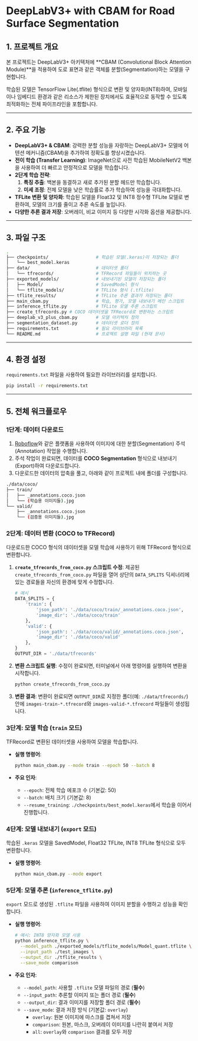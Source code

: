 # DeepLabV3+ with CBAM for Road Surface Segmentation

## 1. 프로젝트 개요

본 프로젝트는 DeepLabV3+ 아키텍처에 **CBAM (Convolutional Block Attention Module)**을 적용하여 도로 표면과 같은 객체를 분할(Segmentation)하는 모델을 구현합니다.

학습된 모델은 TensorFlow Lite(.tflite) 형식으로 변환 및 양자화(INT8)하여, 모바일이나 임베디드 환경과 같은 리소스가 제한된 장치에서도 효율적으로 동작할 수 있도록 최적화하는 전체 파이프라인을 포함합니다.

---

## 2. 주요 기능

- **DeepLabV3+ & CBAM**: 강력한 분할 성능을 자랑하는 DeepLabV3+ 모델에 어텐션 메커니즘(CBAM)을 추가하여 정확도를 향상시켰습니다.
- **전이 학습 (Transfer Learning)**: ImageNet으로 사전 학습된 MobileNetV2 백본을 사용하여 더 빠르고 안정적으로 모델을 학습합니다.
- **2단계 학습 전략**:
  1.  **특징 추출**: 백본을 동결하고 새로 추가된 분할 헤드만 학습합니다.
  2.  **미세 조정**: 전체 모델을 낮은 학습률로 추가 학습하여 성능을 극대화합니다.
- **TFLite 변환 및 양자화**: 학습된 모델을 Float32 및 INT8 정수형 TFLite 모델로 변환하여, 모델의 크기를 줄이고 추론 속도를 높입니다.
- **다양한 추론 결과 저장**: 오버레이, 비교 이미지 등 다양한 시각화 옵션을 제공합니다.

---

## 3. 파일 구조

```bash
.
├── checkpoints/                  # 학습된 모델(.keras)이 저장되는 폴더
│   └── best_model.keras
├── data/                         # 데이터셋 폴더
│   └── tfrecords/                # TFRecord 파일들이 위치하는 곳
├── exported_models/              # 내보내기된 모델이 저장되는 폴더
│   ├── Model/                    # SavedModel 형식
│   └── tflite_models/            # TFLite 형식 (.tflite)
├── tflite_results/               # TFLite 추론 결과가 저장되는 폴더
├── main_cbam.py                  # 학습, 평가, 모델 내보내기 메인 스크립트
├── inference_tflite.py           # TFLite 모델 추론 스크립트
├── create_tfrecords.py # COCO 데이터셋을 TFRecord로 변환하는 스크립트
├── deeplab_v3_plus_cbam.py       # 모델 아키텍처 정의
├── segmentation_dataset.py       # 데이터셋 로더 정의
├── requirements.txt              # 필요 라이브러리 목록
└── README.md                     # 프로젝트 설명 파일 (현재 문서)
```

---

## 4. 환경 설정

`requirements.txt` 파일을 사용하여 필요한 라이브러리를 설치합니다.

```bash
pip install -r requirements.txt
```

---

## 5. 전체 워크플로우

### 1단계: 데이터 다운로드

1.  [Roboflow](https://roboflow.com/)와 같은 플랫폼을 사용하여 이미지에 대한 분할(Segmentation) 주석(Annotation) 작업을 수행합니다.
2.  주석 작업이 완료되면, 데이터를 **COCO Segmentation** 형식으로 내보내기(Export)하여 다운로드합니다.
3.  다운로드한 데이터의 압축을 풀고, 아래와 같이 프로젝트 내에 폴더를 구성합니다.

```bash
./data/coco/
├── train/
│   ├── _annotations.coco.json
│   └── (학습용 이미지들).jpg
└── valid/
    ├── _annotations.coco.json
    └── (검증용 이미지들).jpg
```

### 2단계: 데이터 변환 (COCO to TFRecord)

다운로드한 COCO 형식의 데이터셋을 모델 학습에 사용하기 위해 TFRecord 형식으로 변환합니다.

1.  **`create_tfrecords_from_coco.py` 스크립트 수정**:
    제공된 `create_tfrecords_from_coco.py` 파일을 열어 상단의 `DATA_SPLITS` 딕셔너리에 있는 경로들을 자신의 환경에 맞게 수정합니다.

    ```python
    # 예시
    DATA_SPLITS = {
        'train': {
            'json_path': './data/coco/train/_annotations.coco.json',
            'image_dir': './data/coco/train'
        },
        'valid': {
            'json_path': './data/coco/valid/_annotations.coco.json',
            'image_dir': './data/coco/valid'
        },
    }
    OUTPUT_DIR = './data/tfrecords'
    ```

2.  **변환 스크립트 실행**:
    수정이 완료되면, 터미널에서 아래 명령어를 실행하여 변환을 시작합니다.

    ```bash
    python create_tfrecords_from_coco.py
    ```

3.  **변환 결과**:
    변환이 완료되면 `OUTPUT_DIR`로 지정한 폴더(예: `./data/tfrecords/`) 안에 `images-train-*.tfrecord`와 `images-valid-*.tfrecord` 파일들이 생성됩니다.

### 3단계: 모델 학습 (`train` 모드)

TFRecord로 변환된 데이터셋을 사용하여 모델을 학습합니다.

- **실행 명령어**:
  ```bash
  python main_cbam.py --mode train --epoch 50 --batch 8
  ```

- **주요 인자**:
  - `--epoch`: 전체 학습 에포크 수 (기본값: 50)
  - `--batch`: 배치 크기 (기본값: 8)
  - `--resume_training`: `./checkpoints/best_model.keras`에서 학습을 이어서 진행합니다.

### 4단계: 모델 내보내기 (`export` 모드)

학습된 `.keras` 모델을 SavedModel, Float32 TFLite, INT8 TFLite 형식으로 모두 변환합니다.

- **실행 명령어**:
  ```bash
  python main_cbam.py --mode export
  ```

### 5단계: 모델 추론 (`inference_tflite.py`)

`export` 모드로 생성된 `.tflite` 파일을 사용하여 이미지 분할을 수행하고 성능을 확인합니다.

- **실행 명령어**:
  ```bash
  # 예시: INT8 양자화 모델 사용
  python inference_tflite.py \
    --model_path ./exported_models/tflite_models/Model_quant.tflite \
    --input_path ./test_images \
    --output_dir ./tflite_results \
    --save_mode comparison
  ```

- **주요 인자**:
  - `--model_path`: 사용할 `.tflite` 모델 파일의 경로 (**필수**)
  - `--input_path`: 추론할 이미지 또는 폴더 경로 (**필수**)
  - `--output_dir`: 결과 이미지를 저장할 폴더 경로 (**필수**)
  - `--save_mode`: 결과 저장 방식 (기본값: `overlay`)
    - `overlay`: 원본 이미지에 마스크를 겹쳐서 저장
    - `comparison`: 원본, 마스크, 오버레이 이미지를 나란히 붙여서 저장
    - `all`: `overlay`와 `comparison` 결과를 모두 저장
